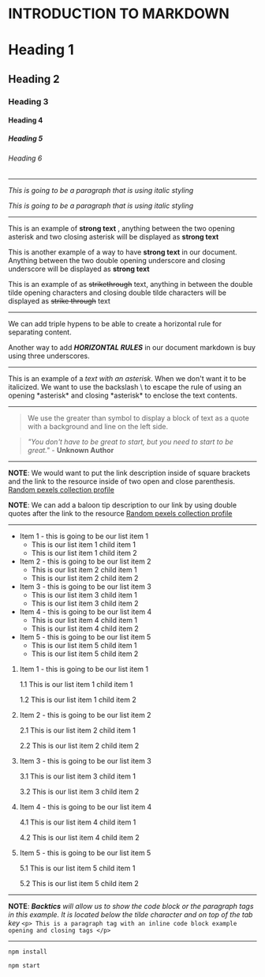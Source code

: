# INTRODUCTION TO MARKDOWN

<!--HEADING-->

# Heading 1

## Heading 2

### Heading 3

#### Heading 4

##### Heading 5

###### Heading 6

---

<!--Italics-->

_This is going to be a paragraph that is using italic styling_

*This is going to be a paragraph that is using italic styling*

---

<!--Strong-->

This is an example of  **strong text** , anything between the two opening asterisk and two closing asterisk will be displayed as **strong text**

This is another example of a way to have __strong text__ in our document. Anything between the two double opening underscore and closing underscore will be displayed as __strong text__

<!--Strike Through-->

This is an example of as ~~strikethrough~~ text, anything in between the double tilde opening characters and closing double tilde characters will be displayed as ~~strike through~~ text

---

<!--Horizontal Rule-->


We can add triple hypens to be able to create a horizontal rule for separating content.

Another way to add ___HORIZONTAL RULES___ in our document markdown is buy using three underscores.
___

<!--Escape Character Rule using Backslash-->

This is an example of a *text with an asterisk*. When we don't want it to be italicized. We want to use the backslash \ to escape the rule of using an opening \*asterisk* and closing \*asterisk* to enclose the text contents.

---

<!--Blockquote Rule-->

> We use the greater than symbol to display a block of text as a quote with a background and line on the left side.

> *"You don't have to be great to start, but you need to start to be great."* - __Unknown Author__

---

<!--Link Rule-->

**NOTE**: We would want to put the link description inside of square brackets and the link to the resource inside of two open and close parenthesis.
[Random pexels collection profile](https://www.pexels.com/@math-s-brzb-457003073/)

__NOTE__: We can add a baloon tip description to our link by using double quotes after the link to the resource
[Random pexels collection profile](https://www.pexels.com/@math-s-brzb-457003073/ "This is a Random pexel photo collections")


---

<!List item rules-->

<!UNORDERED LISTS-->

* Item 1 - this is going to be our list item 1
  * This is our list item 1 child item 1
  * This is our list item 1 child item 2 
* Item 2 - this is going to be our list item 2
  * This is our list item 2 child item 1
  * This is our list item 2 child item 2 
* Item 3 - this is going to be our list item 3
  * This is our list item 3 child item 1
  * This is our list item 3 child item 2
* Item 4 - this is going to be our list item 4
  * This is our list item 4 child item 1
  * This is our list item 4 child item 2
* Item 5 - this is going to be our list item 5
  * This is our list item 5 child item 1
  * This is our list item 5 child item 2

<!--ORDERED LISTS-->


1. Item 1 - this is going to be our list item 1

    1.1 This is our list item 1 child item 1
    
    1.2 This is our list item 1 child item 2
    
2. Item 2 - this is going to be our list item 2

    2.1 This is our list item 2 child item 1
    
    2.2 This is our list item 2 child item 2 
    
3. Item 3 - this is going to be our list item 3

    3.1 This is our list item 3 child item 1
    
    3.2 This is our list item 3 child item 2
    
4. Item 4 - this is going to be our list item 4

    4.1 This is our list item 4 child item 1
    
    4.2 This is our list item 4 child item 2
    
5. Item 5 - this is going to be our list item 5

    5.1 This is our list item 5 child item 1
  
    5.2 This is our list item 5 child item 2

---

<!--Code Block Inline Example Rule-->

**NOTE**: *__Backtics__ will allow us to show the code block or the paragraph tags in this example. It is located below the tilde character and on top of the tab key*
`<p> This is a paragraph tag with an inline code block example opening and closing tags </p>`

---

<!--GITHUB FLAVOR SET OF CODE BLOCK-->

<!--CODE BLOCKS FOR GITHUB DOCUMENTATION-->

```Install npm
npm install

npm start
```
